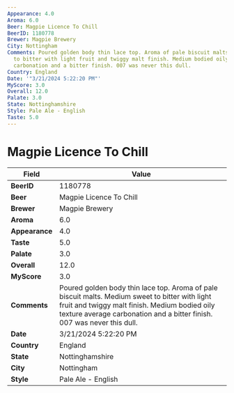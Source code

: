 ```yaml
---
Appearance: 4.0
Aroma: 6.0
Beer: Magpie Licence To Chill
BeerID: 1180778
Brewer: Magpie Brewery
City: Nottingham
Comments: Poured golden body thin lace top. Aroma of pale biscuit malts. Medium sweet
  to bitter with light fruit and twiggy malt finish. Medium bodied oily texture average
  carbonation and a bitter finish. 007 was never this dull.
Country: England
Date: '"3/21/2024 5:22:20 PM"'
MyScore: 3.0
Overall: 12.0
Palate: 3.0
State: Nottinghamshire
Style: Pale Ale - English
Taste: 5.0
---
```


# Magpie Licence To Chill

| Field         | Value |
|---------------|-------|
| **BeerID** | 1180778 |
| **Beer** | Magpie Licence To Chill |
| **Brewer** | Magpie Brewery |
| **Aroma** | 6.0 |
| **Appearance** | 4.0 |
| **Taste** | 5.0 |
| **Palate** | 3.0 |
| **Overall** | 12.0 |
| **MyScore** | 3.0 |
| **Comments** | Poured golden body thin lace top. Aroma of pale biscuit malts. Medium sweet to bitter with light fruit and twiggy malt finish. Medium bodied oily texture average carbonation and a bitter finish. 007 was never this dull. |
| **Date** | 3/21/2024 5:22:20 PM |
| **Country** | England |
| **State** | Nottinghamshire |
| **City** | Nottingham |
| **Style** | Pale Ale - English |
